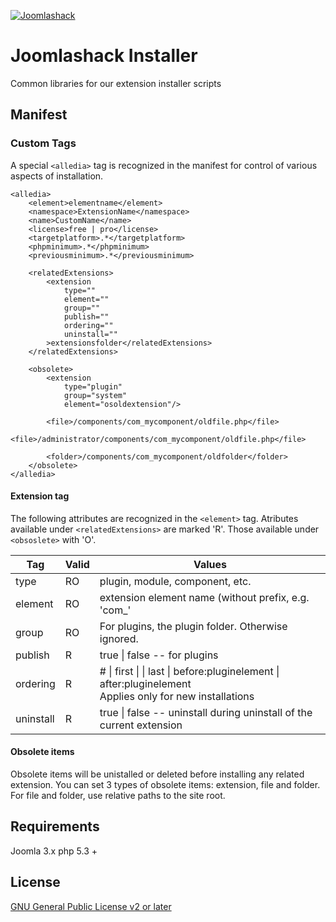 [![Joomlashack](https://www.joomlashack.com/images/logo_circle_small.png)](https://www.joomlashack.com)

Joomlashack Installer
============

Common libraries for our extension installer scripts

## Manifest

### Custom Tags
A special `<alledia>` tag is recognized in the manifest for control of various aspects
of installation.

    <alledia>
        <element>elementname</element>
        <namespace>ExtensionName</namespace>
        <name>CustomName</name>
        <license>free | pro</license>
        <targetplatform>.*</targetplatform>
        <phpminimum>.*</phpminimum>
        <previousminimum>.*</previousminimum>
        
        <relatedExtensions>
            <extension
                type=""
                element=""
                group=""
                publish=""
                ordering=""
                uninstall=""
            >extensionsfolder</relatedExtensions>
        </relatedExtensions>
        
        <obsolete>
            <extension
                type="plugin"
                group="system"
                element="osoldextension"/>
    
            <file>/components/com_mycomponent/oldfile.php</file>
            <file>/administrator/components/com_mycomponent/oldfile.php</file>
    
            <folder>/components/com_mycomponent/oldfolder</folder>
        </obsolete>
    </alledia>
   
#### Extension tag

The following attributes are recognized in the `<element>` tag. Atributes available under 
`<relatedExtensions>` are marked 'R'. Those available under `<obsoslete>` with 'O'.

|Tag |Valid|Values|
|----|-----|------|
|type|RO|plugin, module, component, etc.|
|element|RO|extension element name (without prefix, e.g. 'com_'|
|group|RO|For plugins, the plugin folder. Otherwise ignored.|
|publish|R|true &#124; false -- for plugins
|ordering|R|# &#124; first &#124; &#124; last &#124; before:pluginelement &#124; after:pluginelement<br/>Applies only for new installations
|uninstall|R|true &#124; false -- uninstall during uninstall of the current extension|

#### Obsolete items

Obsolete items will be unistalled or deleted before installing any related extension.
You can set 3 types of obsolete items: extension, file and folder.
For file and folder, use relative paths to the site root.

## Requirements

Joomla 3.x
php 5.3 +

## License

[GNU General Public License v2 or later](http://www.gnu.org/copyleft/gpl.html)
